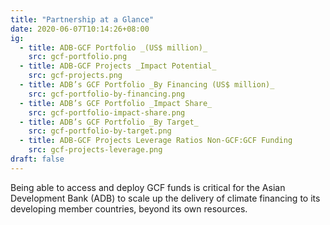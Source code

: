 ```yaml
---
title: "Partnership at a Glance"
date: 2020-06-07T10:14:26+08:00
ig:
  - title: ADB-GCF Portfolio _(US$ million)_
    src: gcf-portfolio.png
  - title: ADB-GCF Projects _Impact Potential_
    src: gcf-projects.png
  - title: ADB’s GCF Portfolio _By Financing (US$ million)_
    src: gcf-portfolio-by-financing.png
  - title: ADB’s GCF Portfolio _Impact Share_
    src: gcf-portfolio-impact-share.png
  - title: ADB’s GCF Portfolio _By Target_
    src: gcf-portfolio-by-target.png
  - title: ADB-GCF Projects Leverage Ratios Non-GCF:GCF Funding
    src: gcf-projects-leverage.png
draft: false
---
```

Being able to access and deploy GCF funds is critical for the Asian Development Bank (ADB) to scale up the delivery of climate financing to its developing member countries, beyond its own resources.


